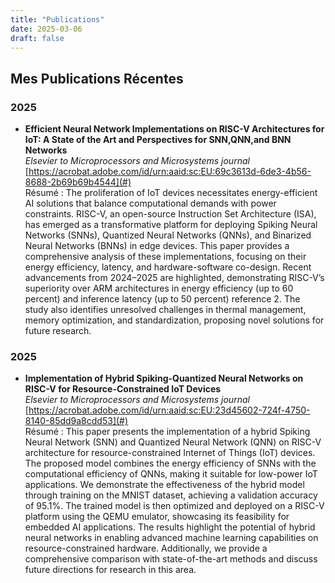 ```yaml
---
title: "Publications"
date: 2025-03-06
draft: false
---
```


## Mes Publications Récentes

### 2025
- **Efficient Neural Network Implementations on RISC-V Architectures for IoT: A State of the Art and Perspectives for SNN,QNN,and BNN Networks**  
  *Elsevier to Microprocessors and Microsystems journal*  
  [https://acrobat.adobe.com/id/urn:aaid:sc:EU:69c3613d-6de3-4b56-8688-2b69b69b4544](#)  
  Résumé : The proliferation of IoT devices necessitates energy-efficient AI solutions that balance computational demands with power constraints.
RISC-V, an open-source Instruction Set Architecture (ISA), has emerged as a transformative platform for deploying
Spiking Neural Networks (SNNs), Quantized Neural Networks (QNNs), and Binarized Neural Networks (BNNs) in edge devices.
This paper provides a comprehensive analysis of these implementations, focusing on their energy efficiency, latency, and
hardware-software co-design. Recent advancements from 2024–2025 are highlighted, demonstrating RISC-V’s superiority over
ARM architectures in energy efficiency (up to 60 percent) and inference latency (up to 50 percent) reference 2. The study also identifies
unresolved challenges in thermal management, memory optimization, and standardization, proposing novel solutions for future
research.

### 2025
- **Implementation of Hybrid Spiking-Quantized Neural Networks on RISC-V for Resource-Constrained IoT Devices**  
  *Elsevier to Microprocessors and Microsystems journal*  
  [https://acrobat.adobe.com/id/urn:aaid:sc:EU:23d45602-724f-4750-8140-85dd9a8cdd53](#)  
  Résumé : This paper presents the implementation of a hybrid Spiking Neural Network (SNN) and Quantized Neural Network (QNN) on
RISC-V architecture for resource-constrained Internet of Things (IoT) devices. The proposed model combines the energy efficiency
of SNNs with the computational efficiency of QNNs, making it suitable for low-power IoT applications. We demonstrate the
effectiveness of the hybrid model through training on the MNIST dataset, achieving a validation accuracy of 95.1%. The trained
model is then optimized and deployed on a RISC-V platform using the QEMU emulator, showcasing its feasibility for embedded
AI applications. The results highlight the potential of hybrid neural networks in enabling advanced machine learning capabilities
on resource-constrained hardware. Additionally, we provide a comprehensive comparison with state-of-the-art methods and discuss
future directions for research in this area.
